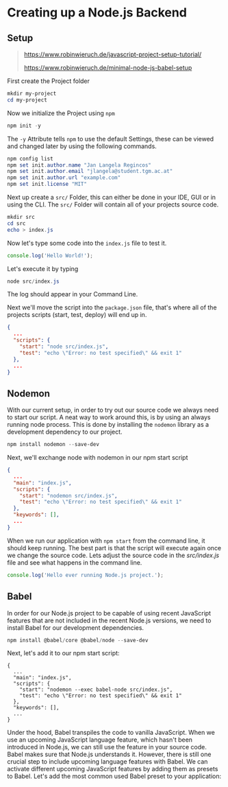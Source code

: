 # Creating up a Node.js Backend

## Setup

> https://www.robinwieruch.de/javascript-project-setup-tutorial/
>
> https://www.robinwieruch.de/minimal-node-js-babel-setup

First create the Project folder

````powershell
mkdir my-project
cd my-project
````

Now we initialize the Project using ``npm``

````powershell
npm init -y
````

The `-y` Attribute tells `npm` to use the default Settings, these can be viewed and changed later by using the following commands.

````powershell
npm config list
npm set init.author.name "Jan Langela Regincos"
npm set init.author.email "jlangela@student.tgm.ac.at"
npm set init.author.url "example.com"
npm set init.license "MIT"
````

Next up create a `src/` Folder, this can either be done in your IDE, GUI or in using the CLI. The `src/` Folder will contain all of your projects source code.

````powershell
mkdir src
cd src
echo > index.js
````

Now let's type some code into the `index.js` file to test it.

````javascript
console.log('Hello World!');
````

Let's execute it by typing

````powershell
node src/index.js
````

The log should appear in your Command Line.

Next we'll move the script into the `package.json` file, that's where all of the projects scripts (start, test, deploy) will end up in.

````json
{
  ...
  "scripts": {
    "start": "node src/index.js",
    "test": "echo \"Error: no test specified\" && exit 1"
  },
  ...
}
````

## Nodemon

With our current setup, in order to try out our source code we always need to start our script. A neat way to work around this, is by using an always running node process. This is done by installing the `nodemon` library as a development dependency to our project.

````powershell
npm install nodemon --save-dev
````

Next, we'll exchange node with nodemon in our npm start script

````json
{
  ...
  "main": "index.js",
  "scripts": {
    "start": "nodemon src/index.js",
    "test": "echo \"Error: no test specified\" && exit 1"
  },
  "keywords": [],
  ...
}
````

When we run our application with `npm start` from the  command line, it should keep running. The best part is that the script  will execute again once we change the source code. Lets adjust the source code in the *src/index.js* file and see what happens in the command line.

````javascript
console.log('Hello ever running Node.js project.');
````

## Babel

In order for our Node.js project to be capable of using recent JavaScript features that are not included in the recent Node.js versions, we need to install Babel for our development dependencies.

````powershell
npm install @babel/core @babel/node --save-dev
````

Next, let's add it to our npm start script:

````
{
  ...
  "main": "index.js",
  "scripts": {
    "start": "nodemon --exec babel-node src/index.js",
    "test": "echo \"Error: no test specified\" && exit 1"
  },
  "keywords": [],
  ...
}
````

Under the hood, Babel transpiles the code to vanilla JavaScript. When we use an upcoming JavaScript language feature, which  hasn't been introduced in Node.js, we can still use the feature in your source code. Babel makes sure that Node.js understands it. However,  there is still one crucial step to include upcoming language features  with Babel. We can activate different upcoming JavaScript features by adding them as presets to Babel. Let's add the most common used Babel  preset to your application: